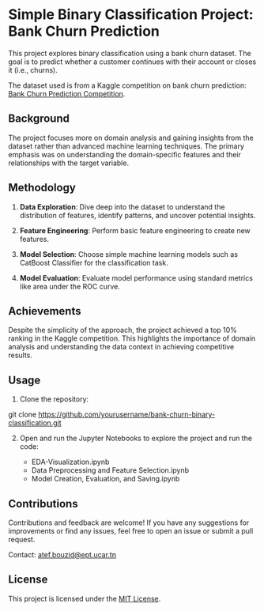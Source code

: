 # Simple Binary Classification Project: Bank Churn Prediction

This project explores binary classification using a bank churn dataset. The goal is to predict whether a customer continues with their account or closes it (i.e., churns).

The dataset used is from a Kaggle competition on bank churn prediction: [Bank Churn Prediction Competition](https://www.kaggle.com/competitions/playground-series-s4e1/overview).

## Background

The project focuses more on domain analysis and gaining insights from the dataset rather than advanced machine learning techniques. The primary emphasis was on understanding the domain-specific features and their relationships with the target variable.

## Methodology

1. **Data Exploration**: Dive deep into the dataset to understand the distribution of features, identify patterns, and uncover potential insights.

2. **Feature Engineering**: Perform basic feature engineering to create new features.

3. **Model Selection**: Choose simple machine learning models such as CatBoost Classifier for the classification task.

4. **Model Evaluation**: Evaluate model performance using standard metrics like area under the ROC curve.

## Achievements

Despite the simplicity of the approach, the project achieved a top 10% ranking in the Kaggle competition. This highlights the importance of domain analysis and understanding the data context in achieving competitive results.

## Usage

1. Clone the repository:

git clone https://github.com/yourusername/bank-churn-binary-classification.git

2. Open and run the Jupyter Notebooks to explore the project and run the code:

   - EDA-Visualization.ipynb
   - Data Preprocessing and Feature Selection.ipynb
   - Model Creation, Evaluation, and Saving.ipynb

## Contributions

Contributions and feedback are welcome! If you have any suggestions for improvements or find any issues, feel free to open an issue or submit a pull request.

Contact: atef.bouzid@ept.ucar.tn

## License

This project is licensed under the [MIT License](LICENSE).
